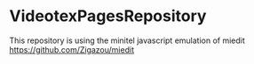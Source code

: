 # VideotexPagesRepository

This repository is using the minitel javascript emulation of miedit https://github.com/Zigazou/miedit 
